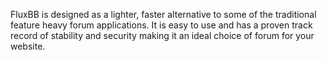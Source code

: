 FluxBB is designed as a lighter, faster alternative to some of the traditional feature heavy forum applications. It is easy to use and has a proven track record of stability and security making it an ideal choice of forum for your website.
